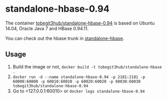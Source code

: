 # standalone-hbase-0.94

The container [tobegit3hub/standalone-hbase-0.94](https://registry.hub.docker.com/u/tobegit3hub/standalone-hbase-0.94/) is based on Ubuntu 14.04, Oracle Java 7 and HBase 0.94.11.

You can check out the hbase trunk in [standalone-hbase](https://github.com/tobegit3hub/standalone-hbase).

## Usage

1. Build the image or not, `docker build -t tobegit3hub/standalone-hbase .`
2. `docker run -d --name standalone-hbase-0.94 -p 2181:2181 -p 60000:60000 -p 60010:60010 -p 60020:60020 -p 60030:60030 tobegit3hub/standalone-hbase-0.94`
3. Go to <127.0.0.1:60010> or `docker logs standalone-hbase-0.94`


